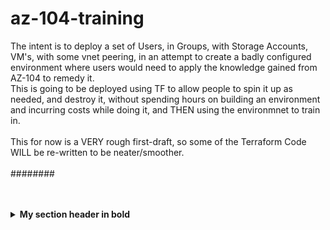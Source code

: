 # az-104-training<br>
The intent is to deploy a set of Users, in Groups, with Storage Accounts, VM's, with some vnet peering, in an attempt to create a badly configured environment where users would need to apply the knowledge gained from AZ-104 to remedy it.<br>
This is going to be deployed using TF to allow people to spin it up as needed, and destroy it, without spending hours on building an environment and incurring costs while doing it, and THEN using the environmnet to train in.<br>
<br>
This for now is a VERY rough first-draft, so some of the Terraform Code WILL be re-written to be neater/smoother.<br>
<br>
########
<br>
<br>
<br>
<details>
<summary><b>My section header in bold</b></summary>

Any folded content here. It requires an empty line just above it.

</details>
